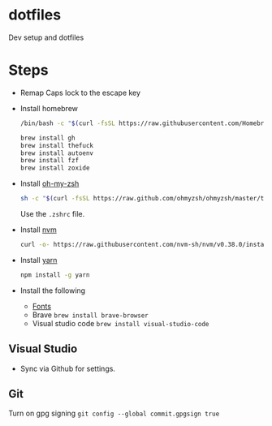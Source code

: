 # dotfiles

Dev setup and dotfiles

# Steps

- Remap Caps lock to the escape key
- Install homebrew

  ```bash
  /bin/bash -c "$(curl -fsSL https://raw.githubusercontent.com/Homebrew/install/HEAD/install.sh)"
  ```

  ```bash
  brew install gh
  brew install thefuck
  brew install autoenv
  brew install fzf
  brew install zoxide
  ```

- Install [oh-my-zsh](https://ohmyz.sh/#install)

  ```bash
  sh -c "$(curl -fsSL https://raw.github.com/ohmyzsh/ohmyzsh/master/tools/install.sh)"
  ```

  Use the `.zshrc` file.

- Install [nvm](https://github.com/nvm-sh/nvm#install--update-script)

  ```bash
  curl -o- https://raw.githubusercontent.com/nvm-sh/nvm/v0.38.0/install.sh | bash
  ```

- Install [yarn](https://yarnpkg.com/)

  ```bash
  npm install -g yarn
  ```

- Install the following
  - [Fonts](https://github.com/tonsky/FiraCode/wiki/Installing)
  - Brave `brew install brave-browser`
  - Visual studio code `brew install visual-studio-code`

## Visual Studio

- Sync via Github for settings.

## Git

Turn on gpg signing
`git config --global commit.gpgsign true`
